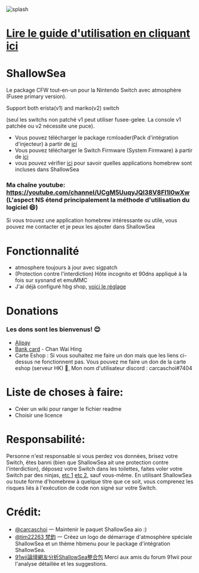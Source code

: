 ![splash](https://user-images.githubusercontent.com/64573431/137276986-f7c7afb9-d931-411e-b0a1-ba834b5ca1f2.png)
# [Lire le guide d'utilisation en cliquant ici](https://github.com/carcaschoi/ShallowSea/blob/main/User%20guide.md)
# ShallowSea
Le package CFW tout-en-un pour la Nintendo Switch avec atmosphère (Fusee primary version).

Support both erista(v1) and mariko(v2) switch

(seul les switchs non patché v1 peut utiliser fusee-gelee. La console v1 patchée ou v2 nécessite une puce).
* Vous pouvez télécharger le package rcmloader(Pack d'intégration d'injecteur) à partir de [ici](https://github.com/carcaschoi/rcmloader-package)
* Vous pouvez télécharger le Switch Firmware (System Firmware) à partir de [ici](https://darthsternie.net/switch-firmwares/)
* vous pouvez vérifier [ici](https://github.com/carcaschoi/ShallowSea/blob/main/ShallowSea%20homebrew%20app%20includes.md) pour savoir quelles applications homebrew sont incluses dans ShallowSea
### Ma chaîne youtube: https://youtube.com/channel/UCgM5UuqyJQl38V8FI1l0wXw (L'aspect NS étend principalement la méthode d'utilisation du logiciel 😄)
Si vous trouvez une application homebrew intéressante ou utile, vous pouvez me contacter et je peux les ajouter dans ShallowSea
# Fonctionnalité
* atmosphere toujours à jour avec sigpatch
* (Protection contre l'interdiction) Hôte incognito et 90dns appliqué à la fois sur sysnand et emuMMC
* J'ai déjà configuré hbg shop, [voici le réglage](https://github.com/carcaschoi/ShallowSea/blob/main/tinfoil%20shop%20setup)

# Donations
### Les dons sont les bienvenus! 😊
* [Alipay](https://user-images.githubusercontent.com/64573431/114517581-0ee41c00-9c71-11eb-8230-d6b029fc9cc2.jpg)
* [Bank card](https://user-images.githubusercontent.com/64573431/114518848-5fa84480-9c72-11eb-95aa-7809a6e3332d.jpg) - Chan Wai Hing
* Carte Eshop : Si vous souhaitez me faire un don mais que les liens ci-dessus ne fonctionnent pas. Vous pouvez me faire un don de la carte eshop (serveur HK) 🤣, Mon nom d'utilisateur discord : carcaschoi#7404

# Liste de choses à faire:
* Créer un wiki pour ranger le fichier readme
* Choisir une licence

# Responsabilité:
Personne n'est responsable si vous perdez vos données, brisez votre Switch, êtes banni (bien que ShallowSea ait une protection contre l'interdiction), déposez votre Switch dans les toilettes, faites voler votre Switch par des ninjas, [etc 1](https://www.youtube.com/watch?v=XnwvYiMK3ik) [etc 2](https://www.youtube.com/watch?v=6X5kP6NjDTw), sauf vous-même. En utilisant ShallowSea ou toute forme d'homebrew à quelque titre que ce soit, vous comprenez les risques liés à l'exécution de code non signé sur votre Switch.
# Crédit:
* [@carcaschoi](https://github.com/carcaschoi) 一 Maintenir le paquet ShallowSea aio :)
* [@tim22263 梵鈞](https://github.com/tim22263) 一 Créez un logo de démarrage d'atmosphère spéciale ShallowSea et un thème hbmenu pour le package d'intégration ShallowSea.
* [91wii論壇網友分析ShallowSea整合包](https://www.91wii.com/thread-231061-1-1.html) Merci aux amis du forum 91wii pour l'analyse détaillée et les suggestions.
